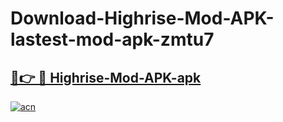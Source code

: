 # Download-Highrise-Mod-APK-lastest-mod-apk-zmtu7

<h2><a href="https://apkcomod.com?title=Highrise-Mod-APK">🔗👉 🔴 Highrise-Mod-APK-apk </a></h2>

[![acn](https://github.com/user-attachments/assets/0f9c940e-d8b0-45ae-aac7-cd30a18b3e1c)](https://apkcomod.com?title=Highrise-Mod-APK)
